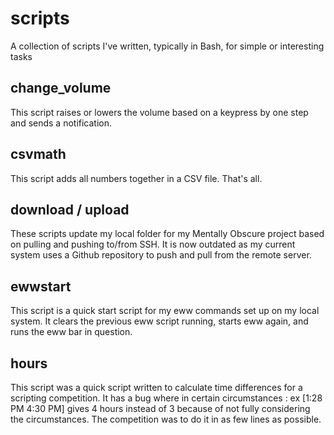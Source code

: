 # scripts
A collection of scripts I've written, typically in Bash, for simple or interesting tasks

## change_volume
This script raises or lowers the volume based on a keypress by one step and sends a notification.

## csvmath
This script adds all numbers together in a CSV file. That's all.

## download / upload
These scripts update my local folder for my Mentally Obscure project based on pulling and pushing to/from SSH. It is now outdated as my current system uses a Github repository to push and pull from the remote server.

## ewwstart
This script is a quick start script for my eww commands set up on my local system. It clears the previous eww script running, starts eww again, and runs the eww bar in question.

## hours
This script was a quick script written to calculate time differences for a scripting competition. It has a bug where in certain circumstances : ex [1:28 PM 4:30 PM] gives 4 hours instead of 3 because of not fully considering the circumstances. The competition was to do it in as few lines as possible.
